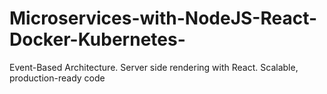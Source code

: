 # Microservices-with-NodeJS-React-Docker-Kubernetes-
Event-Based Architecture. Server side rendering with React. Scalable, production-ready code

